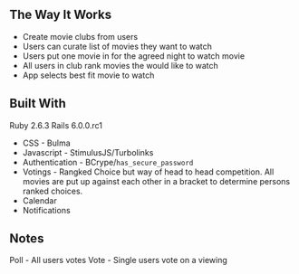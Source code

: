 ## The Way It Works

- Create movie clubs from users
- Users can curate list of movies they want to watch
- Users put one movie in for the agreed night to watch movie
- All users in club rank movies the would like to watch
- App selects best fit movie to watch


## Built With

Ruby 2.6.3
Rails 6.0.0.rc1

- CSS - Bulma
- Javascript - StimulusJS/Turbolinks
- Authentication - BCrype/`has_secure_password`
- Votings - Rangked Choice but way of head to head competition. All movies
  are put up against each other in a bracket to determine persons ranked choices.
- Calendar
- Notifications

## Notes

Poll - All users votes
Vote - Single users vote on a viewing
